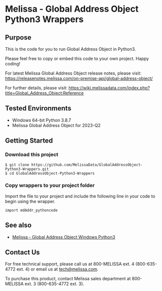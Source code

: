 # Melissa - Global Address Object Python3 Wrappers

## Purpose

This is the code for you to run Global Address Object in Python3.
    
Please feel free to copy or embed this code to your own project. Happy coding!

For latest Melissa Global Address Object release notes, please visit: https://releasenotes.melissa.com/on-premise-api/global-address-object/

For further details, please visit: https://wiki.melissadata.com/index.php?title=Global_Address_Object:Reference

## Tested Environments

- Windows 64-bit Python 3.8.7
- Melissa Global Address Object for 2023-Q2

## Getting Started

### Download this project
```
$ git clone https://github.com/MelissaData/GlobalAddressObject-Python3-Wrappers.git
$ cd GlobalAddressObject-Python3-Wrappers
```

### Copy wrappers to your project folder

Import the file to your project and include the following line in your code to begin using the wrapper.

```
import mdAddr_pythoncode
```

## See also

- [Melissa - Global Address Object Windows Python3](https://github.com/MelissaData/GlobalAddressObject-Python3)
    
## Contact Us

For free technical support, please call us at 800-MELISSA ext. 4
(800-635-4772 ext. 4) or email us at tech@melissa.com.

To purchase this product, contact Melissa sales department at
800-MELISSA ext. 3 (800-635-4772 ext. 3).
